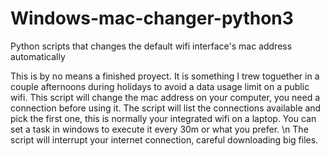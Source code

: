 # Windows-mac-changer-python3
Python scripts that changes the default wifi interface's mac address automatically


This is by no means a finished proyect. It is something I trew toguether in a couple afternoons during holidays to avoid a data usage limit on a public wifi.
This script will change the mac address on your computer, you need a connection before using it.
The script will list the connections available and pick the first one, this is normally your integrated wifi on a laptop.
You can set a task in windows to execute it every 30m or what you prefer. \n
The script will interrupt your internet connection, careful downloading big files.
